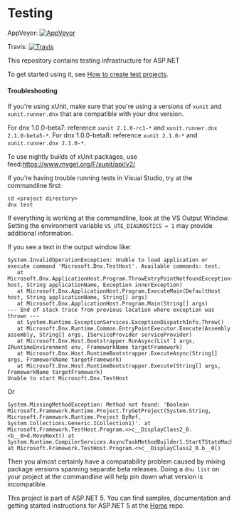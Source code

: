 Testing
=======
AppVeyor: [![AppVeyor](https://ci.appveyor.com/api/projects/status/nwh8qlyaisvg3im5/branch/dev?svg=true)](https://ci.appveyor.com/project/aspnetci/Testing/branch/dev)

Travis:   [![Travis](https://travis-ci.org/aspnet/Testing.svg?branch=dev)](https://travis-ci.org/aspnet/Testing)

This repository contains testing infrastructure for ASP.NET

To get started using it, see [How to create test projects](https://github.com/aspnet/Testing/wiki/How-to-create-test-projects).

#### Troubleshooting

If you're using xUnit, make sure that you're using a versions of `xunit` and `xunit.runner.dnx` that are compatible with your dnx version.

For dnx 1.0.0-beta7: reference `xunit 2.1.0-rc1-*` and `xunit.runner.dnx 2.1.0-beta5-*`.
For dnx 1.0.0-beta8: reference `xunit 2.1.0-*` and `xunit.runner.dnx 2.1.0-*`.

To use nightly builds of xUnit packages, use feed:https://www.myget.org/F/xunit/api/v2/

If you're having trouble running tests in Visual Studio, try at the commandline first:
```
cd <project directory>
dnx test
```

If everything is working at the commandline, look at the VS Output Window. Setting the environment variable `VS_UTE_DIAGNOSTICS = 1` may provide additional information.

If you see a text in the output window like:
```
System.InvalidOperationException: Unable to load application or execute command 'Microsoft.Dnx.TestHost'. Available commands: test.
   at Microsoft.Dnx.ApplicationHost.Program.ThrowEntryPointNotfoundException(DefaultHost host, String applicationName, Exception innerException)
   at Microsoft.Dnx.ApplicationHost.Program.ExecuteMain(DefaultHost host, String applicationName, String[] args)
   at Microsoft.Dnx.ApplicationHost.Program.Main(String[] args)
--- End of stack trace from previous location where exception was thrown ---
   at System.Runtime.ExceptionServices.ExceptionDispatchInfo.Throw()
   at Microsoft.Dnx.Runtime.Common.EntryPointExecutor.Execute(Assembly assembly, String[] args, IServiceProvider serviceProvider)
   at Microsoft.Dnx.Host.Bootstrapper.RunAsync(List`1 args, IRuntimeEnvironment env, FrameworkName targetFramework)
   at Microsoft.Dnx.Host.RuntimeBootstrapper.ExecuteAsync(String[] args, FrameworkName targetFramework)
   at Microsoft.Dnx.Host.RuntimeBootstrapper.Execute(String[] args, FrameworkName targetFramework)
Unable to start Microsoft.Dnx.TestHost
```

Or

```
System.MissingMethodException: Method not found: 'Boolean Microsoft.Framework.Runtime.Project.TryGetProject(System.String, Microsoft.Framework.Runtime.Project ByRef, System.Collections.Generic.ICollection1)'. at Microsoft.Framework.TestHost.Program.<>c__DisplayClass2_0.<b__0>d.MoveNext() at System.Runtime.CompilerServices.AsyncTaskMethodBuilder1.StartTStateMachine
at Microsoft.Framework.TestHost.Program.<>c__DisplayClass2_0.b__0()
```

Then you almost certainly have a compatability problem caused by mixing package versions spanning separate beta releases. Doing a `dnu list` on your project at the commandline will help pin down what version is incompatible.

This project is part of ASP.NET 5. You can find samples, documentation and getting started instructions for ASP.NET 5 at the [Home](https://github.com/aspnet/home) repo.
